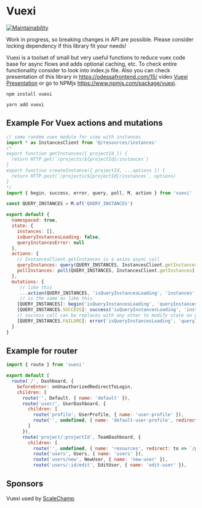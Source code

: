 # Vuexi
[![Maintainability](https://api.codeclimate.com/v1/badges/424d9ad5403bdf92aa92/maintainability)](https://codeclimate.com/github/mikefaraponov/vuexi/maintainability)

Work in progress, so breaking changes in API are possible. Please consider locking dependency if this library fit your needs!

Vuexi is a toolset of small but very useful functions to reduce vuex code base for async flows and adds optional caching, etc.
To check entire functionality consider to look into index.js file. Also you can check presentation of this library in https://odessafrontend.com/15/ video [Vuexi Presentation](https://www.youtube.com/watch?v=Q_olFkYVakg) or go to NPMjs https://www.npmjs.com/package/vuexi.

```npm install vuexi```

```yarn add vuexi```

## Example For Vuex actions and mutations 

```javascript
// some random vuex module for view with instances
import * as InstancesClient from '@/resources/instances'
/*
export function getInstances({ projectId }) {
  return HTTP.get(`/projects/${projectId}/instances`)
}
export function createInstance({ projectId, ...options }) {
  return HTTP.post(`/projects/${projectId}/instances`, options)
}
*/
import { begin, success, error, query, poll, M, action } from 'vuexi'

const QUERY_INSTANCES = M.of('QUERY_INSTANCES')

export default {
  namespaced: true,
  state: {
    instances: [],
    isQueryInstancesLoading: false,
    queryInstancesError: null
  },
  actions: {
    // InstancesClient.getInstances is a axios async call
    queryInstances: query(QUERY_INSTANCES, InstancesClient.getInstances), // used for initial load of state
    pollInstances: poll(QUERY_INSTANCES, InstancesClient.getInstances), // used for polling purposes with setInterval
  },
  mutations: {
     // like this 
     ...action(QUERY_INSTANCES, 'isQueryInstancesLoading', 'instances', 'queryInstancesError', success),
     // is the same as like this
    [QUERY_INSTANCES]: begin('isQueryInstancesLoading', 'queryInstancesError'), // essentialy is a macros to set isQueryInstancesLoading to true and queryInstancesError to null
    [QUERY_INSTANCES.SUCCESS]: success('isQueryInstancesLoading', 'instances'), // sets isQueryInstancesLoading to false and instances from axios data object provided to this mutation from "query" or "poll" helper
    // success call can be replaces with any other to modify state on your purpose (removeById, push, silence, etc)
    [QUERY_INSTANCES.FAILURE]: error('isQueryInstancesLoading', 'queryInstancesError') // sets isQueryInstancesLoading to false and queryInstancesError to error from axious call provided to this mutation
  }
}
```

## Example for router
```javascript
import { route } from 'vuexi'

export default [
  route('/', Dashboard, {
    beforeEnter: onUnauthorizedRedirectToLogin,
    children: [
      route('', Default, { name: 'default' }),
      route('user/', UserDashboard, {
        children: [
          route('profile', UserProfile, { name: 'user-profile' }),
          route('', undefined, { name: 'default-user-profile', redirect: { name: 'user-profile' } })
        ]
      }),
      route('project/:projectId', TeamDashboard, {
        children: [
          route('', undefined, { name: 'resources', redirect: to => `/project/${to.params.projectId}/users` }),
          route('users', Users, { name: 'users' }),
          route('users/new', NewUser, { name: 'new-user' }),
          route('users/:id/edit', EditUser, { name: 'edit-user' }),
```

## Sponsors
Vuexi used by [ScaleChamp](https://scalechamp.com)
